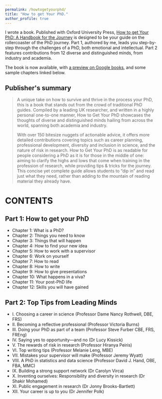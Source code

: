```yaml
---
permalink: /howtogetyourphd/
title: "How to get Your PhD."
author_profile: true
---
```


I wrote a book. Published with Oxford University Press,
<a href="https://www.amazon.co.uk/dp/0198866925/">How to get Your PhD: A Handbook for the Journey</a>
is designed to be your guide on the rollercoaster of the PhD journey. Part 1, authored by me, leads you step-by-step through the challenges of a PhD, both emotional and intellectual.
Part 2 features contributions from 12 diverse and distinguished minds, from industry and academia.


The book is now available, with
<a href="https://www.google.co.uk/books/edition/How_to_Get_Your_PhD/nX4fEAAAQBAJ?hl=en&gbpv=0">a preview on Google books</a>, and some sample chapters linked below.

Publisher's summary 
---
> A unique take on how to survive and thrive in the process your PhD, this is a book that stands out from the crowd of traditional PhD guides. Compiled by a leading UK researcher, and written in a highly personal one-to-one manner, How to Get Your PhD showcases the thoughts of diverse and distinguished minds hailing from across the world, spanning both academia and industry.
>
> With over 150 bitesize nuggets of actionable advice, it offers more detailed contributions covering topics such as career planning, professional development, diversity and inclusion in science, and the nature of risk in research. How to Get Your PhD is as readable for people considering a PhD as it is for those in the middle of one: aiming to clarify the highs and lows that come when training in the profession of research, while providing tips & tricks for the journey. This concise yet complete guide allows students to “dip in” and read just what they need, rather than adding to the mountain of reading material they already have.

CONTENTS
===

Part 1: How to get your PhD
---
- Chapter 1: What is a PhD?
- Chapter 2: Things you need to know
- Chapter 3: Things that will happen
- Chapter 4: How to find your new idea
- Chapter 5: How to work with a supervisor
- Chapter 6: Work on yourself
- Chapter 7: How to read
- Chapter 8: How to write
- Chapter 9: How to give presentations
- Chapter 10: What happens in a viva?
- Chapter 11: Your post-PhD life
- Chapter 12: Skills you will have gained

Part 2: Top Tips from Leading Minds
---

- I. Choosing a career in science (Professor Dame Nancy Rothwell, DBE, FRS)
- II. Becoming a reflective professional (Professor Victoria Burns)
- III. Doing your PhD as part of a team (Professor Steve Furber CBE, FRS, FREng)
- IV. Saying yes to opportunity—and no (Dr Lucy Kissick)
- V. The rewards of risk in research (Professor Hiranya Peiris)
- VI. Top writing tips (Professor Melanie Leng, MBE)
- VII. Mistakes your supervisor will make (Professor Jeremy Wyatt)
- VIII. A PhD in statistics and data science (Professor David J. Hand, OBE, FBA, MMC)
- IX. Building a strong support network (Dr Carolyn Virca)
- X. Inventing ourselves: Responsibility and diversity in research (Dr Shakir Mohamed)
- XI. Public engagement in research (Dr Jonny Brooks-Bartlett)
- XII. Your career is up to you (Dr Jennifer Polk)
